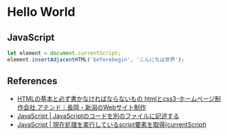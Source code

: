 # Hello World

## JavaScript

```javascript
let element = document.currentScript;
element.insertAdjacentHTML('beforebegin', 'こんにちは世界');
```

## References

* [HTMLの基本と必ず書かなければならないもの htmlとcss3-ホームページ制作会社 アテンド｜長岡・新潟のWebサイト制作](https://www.attend.jp/html_css002)
* [JavaScript | JavaScriptのコードを別のファイルに記述する](https://www.javadrive.jp/javascript/before/index4.html)
* [JavaScript | 現在処理を実行しているscript要素を取得(currentScript)](https://www.javadrive.jp/javascript/dom/index26.html)
